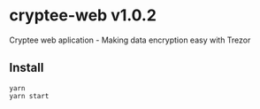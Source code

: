 # cryptee-web v1.0.2
Cryptee web aplication - Making data encryption easy with Trezor

## Install
```
yarn
yarn start
```
